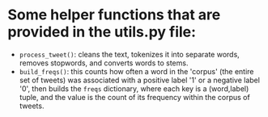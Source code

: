 # Some helper functions that are provided in the utils.py file:
* `process_tweet()`: cleans the text, tokenizes it into separate words, removes stopwords, and converts words to stems.
* `build_freqs()`: this counts how often a word in the 'corpus' (the entire set of tweets) was associated with a positive label '1' or a negative label '0', then builds the `freqs` dictionary, where each key is a (word,label) tuple, and the value is the count of its frequency within the corpus of tweets.
